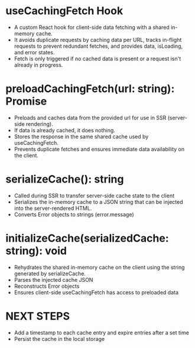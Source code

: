 # useCachingFetch Hook

- A custom React hook for client-side data fetching with a shared in-memory cache.
- It avoids duplicate requests by caching data per URL, tracks in-flight requests to prevent redundant fetches, and provides data, isLoading, and error states.
- Fetch is only triggered if no cached data is present or a request isn't already in progress.

# preloadCachingFetch(url: string): Promise<void>

- Preloads and caches data from the provided url for use in SSR (server-side rendering).
- If data is already cached, it does nothing.
- Stores the response in the same shared cache used by useCachingFetch.
- Prevents duplicate fetches and ensures immediate data availability on the client.

# serializeCache(): string

- Called during SSR to transfer server-side cache state to the client
- Serializes the in-memory cache to a JSON string that can be injected into the server-rendered HTML.
- Converts Error objects to strings (error.message)

# initializeCache(serializedCache: string): void

- Rehydrates the shared in-memory cache on the client using the string generated by serializeCache.
- Parses the injected cache JSON
- Reconstructs Error objects
- Ensures client-side useCachingFetch has access to preloaded data

# NEXT STEPS

- Add a timestamp to each cache entry and expire entries after a set time
- Persist the cache in the local storage
